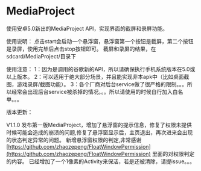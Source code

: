 # MediaProject

使用安卓5.0新出的MediaProject API，实现界面的截屏和录屏功能。

使用说明：
点击start会启动一个悬浮窗，悬浮窗第一个按钮是截屏，第二个按钮是录屏，使用完毕后点击stop按钮即可。
截屏和录屏的结果，在sdcard/MediaProject/目录下


使用注意：
1：因为是调用的谷歌新的API，所以请确保执行手机系统版本在5.0或以上版本。
2：可以适用于绝大部分场景，并且能实现非本apk中（比如桌面截图，游戏录屏/截图功能）。
3：各个厂商对后台service做了很严格的限制。。。所以经常会出现后台service被杀掉的情况。。。所以请使用的时候自行加入白名单。。。


版本更新：

V1.1.0
发布第一版MediaProject，增加了悬浮窗的提示信息，修复了权限未提供时候可能会造成的崩溃的问题,修复了悬浮窗显示后，主页退出，再次进来会出现的状态判定异常的问题。
新增悬浮窗权限的判定,非常感谢[https://github.com/zhaozepeng/FloatWindowPermission](https://github.com/zhaozepeng/FloatWindowPermission) 里面的对权限判定的内容。
已经增加了一个1像素的Activity来保活，若是还被清除，请提issue。。。